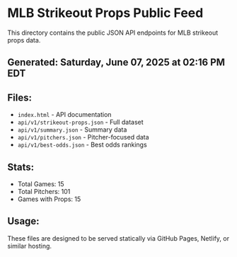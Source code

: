 # MLB Strikeout Props Public Feed

This directory contains the public JSON API endpoints for MLB strikeout props data.

## Generated: Saturday, June 07, 2025 at 02:16 PM EDT

## Files:
- `index.html` - API documentation
- `api/v1/strikeout-props.json` - Full dataset
- `api/v1/summary.json` - Summary data
- `api/v1/pitchers.json` - Pitcher-focused data  
- `api/v1/best-odds.json` - Best odds rankings

## Stats:
- Total Games: 15
- Total Pitchers: 101
- Games with Props: 15

## Usage:
These files are designed to be served statically via GitHub Pages, Netlify, or similar hosting.
